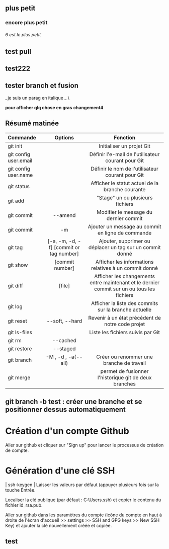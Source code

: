 ## plus petit
### encore plus petit
###### 6 est le plus petit
## test pull 
## test222
## tester branch et fusion
_je suis un parag en italique _ \

**pour afficher qlq chose en gras**
**changement4**

## Résumé matinée

| Commande | Options | Fonction |
| :------ | :-----: | :------: |
| git init | | Initialiser un projet Git |
| git config user.email | | Définir l'e-mail de l'utilisateur courant pour Git |
| git config user.name | | Définir le nom de l'utilisateur courant pour Git |
| git status | | Afficher le statut actuel de la branche courante |
| git add | | "Stage" un ou plusieurs fichiers |
| git commit | --amend | Modifier le message du dernier commit |
| git commit | -m | Ajouter un message au commit en ligne de commande |
| git tag | [-a, -m, -d, -f] [commit or tag number] | Ajouter, supprimer ou déplacer un tag sur un commit donné |
| git show | [commit number] | Afficher les informations relatives à un commit donné |
| git diff | [file] | Afficher les changements entre maintenant et le dernier commit sur un ou tous les fichiers |
| git log | | Afficher la liste des commits sur la branche actuelle |
| git reset | --soft, --hard | Revenir à un état précédent de notre code projet |
| git ls-files | | Liste les fichiers suivis par Git |
| git rm | --cached | | Retirer un ou plusieurs fichiers de l'historique de suivi de Git |
| git restore | --staged | | Unstage un ou plusieurs fichiers |
| git branch | -M , -d , -a(--all) | Créer ou renommer une branche de travail |
| git merge | | permet de fusionner l'historique git de deux branches |

## git branch -b test : créer une branche et se positionner dessus automatiquement

# Création d'un compte Github
Aller sur github et cliquer sur "Sign up" pour lancer le processus de création de compte.

# Génération d'une clé SSH
| ssh-keygen |
Laisser les valeurs par défaut (appuyer plusieurs fois sur la touche Entrée.

Localiser la clé publique (par défaut : C:\Users<username>.ssh) et copier le contenu du fichier id_rsa.pub.

Aller sur github dans les paramètres du compte (icône du compte en haut à droite de l'écran d'accueil >> settings >> SSH and GPG keys >> New SSH Key) et ajouter la clé nouvellement créée et copiée.
## test
